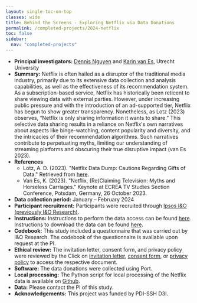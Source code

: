 ```yaml
---
layout: single-toc-on-top
classes: wide
title: Behind the Screens - Exploring Netflix via Data Donations
permalink: /completed-projects/2024-netflix
toc: false
sidebar:
  nav: "completed-projects"
---
```


- **Principal investigators:** [Dennis Nguyen](https://www.uu.nl/medewerkers/DNguyen1) and [Karin van Es](https://www.uu.nl/medewerkers/KFvanEs), Utrecht University
- **Summary:** Netflix is often hailed as a disruptor of the traditional media industry, primarily due to its extensive data collection and analysis capabilities, as well as the effectiveness of its recommendation system. As a subscription-based service, Netflix has historically been reticent to share viewing data with external parties. However, under increasing public pressure and with the introduction of an ad-supported tier, Netflix has begun to show greater transparency. Nonetheless, as Lotz (2023) observes, “Netflix is only sharing information it wants to share.” This selective data sharing results in a reliance on Netflix's own narratives about aspects like binge-watching, content popularity and diversity, and the intricacies of their recommendation algorithms. Such narratives contribute to perpetuating myths, limiting our understanding of streaming platforms and obscuring their true disruptive impact (van Es 2023).
- **References**
  - Lotz, A. D. (2023). "Netflix Data Dump: Cautions Regarding Gifts of Data." Retrieved from [here](https://www.linkedin.com/pulse/netflix-data-dump-cautions-regarding-gifts-amanda-lotz-sa7pf%3FtrackingId=dzRGj195SdOBwqZA%252BS62eA%253D%253D/?trackingId=dzRGj195SdOBwqZA%2BS62eA%3D%3D).
  - Van Es, K. (2023). "Netflix, (Re)Claiming Television: Myths and Horseless Carriages." Keynote at ECREA TV Studies Section Conference, Potsdam, Germany, 26 October 2023.
- **Data collection period:** January – February 2024
- **Participant recruitment:** Participants were recruited through [Ipsos I&O (previously I&O Research)](https://www.ioresearch.nl/).
- **Instructions:** Instructions to perform the data access can be found [here](/assets/documents/Netflix_instructions_request.pdf). Instructions to download the data can be found [here](/assets/documents/Netflix_instructions_download.pdf).
- **Codebook:** This study included a questionnaire that was carried out by I&O Research. The codebook of the questionnaire is available upon request at the PI.
- **Ethical review:** The invitation letter, consent form, and privacy policy were reviewed by the Click on [invitation letter](/assets/documents/Ethics_1_Invitation_email.pdf), [consent form](/assets/documents/Ethics_2_Consent.pdf), or [privacy policy](/assets/documents/Ethics_3_Privacy_policy.pdf) to access the respective document.
- **Software:** The data donations were collected using Port.
- **Local processing:** The Python script for local processing of the Netflix data is available on [Github](https://github.com/d3i-infra/port-pilot-netflix).
- **Data:** Please contact the PI of this study.
- **Acknowledgements:** This project was funded by PDI-SSH D3I.